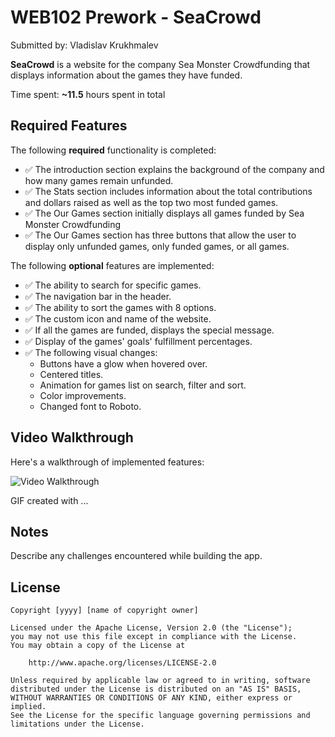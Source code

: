 # WEB102 Prework - SeaCrowd

Submitted by: Vladislav Krukhmalev

**SeaCrowd** is a website for the company Sea Monster Crowdfunding that displays information about the games they have funded.

Time spent: **~11.5** hours spent in total

## Required Features

The following **required** functionality is completed:

* ✅ The introduction section explains the background of the company and how many games remain unfunded.
* ✅ The Stats section includes information about the total contributions and dollars raised as well as the top two most funded games.
* ✅ The Our Games section initially displays all games funded by Sea Monster Crowdfunding
* ✅ The Our Games section has three buttons that allow the user to display only unfunded games, only funded games, or all games.

The following **optional** features are implemented:

* ✅ The ability to search for specific games.
* ✅ The navigation bar in the header.
* ✅ The ability to sort the games with 8 options.
* ✅ The custom icon and name of the website.
* ✅ If all the games are funded, displays the special message.
* ✅ Display of the games' goals' fulfillment percentages.
* ✅ The following visual changes:
    * Buttons have a glow when hovered over.
    * Centered titles.
    * Animation for games list on search, filter and sort.
    * Color improvements.
    * Changed font to Roboto.

## Video Walkthrough

Here's a walkthrough of implemented features:

<img src='http://i.imgur.com/link/to/your/gif/file.gif' title='Video Walkthrough' width='' alt='Video Walkthrough' />

<!-- Replace this with whatever GIF tool you used! -->
GIF created with ...  
<!-- Recommended tools:
[Kap](https://getkap.co/) for macOS
[ScreenToGif](https://www.screentogif.com/) for Windows
[peek](https://github.com/phw/peek) for Linux. -->

## Notes

Describe any challenges encountered while building the app.

## License

    Copyright [yyyy] [name of copyright owner]

    Licensed under the Apache License, Version 2.0 (the "License");
    you may not use this file except in compliance with the License.
    You may obtain a copy of the License at

        http://www.apache.org/licenses/LICENSE-2.0

    Unless required by applicable law or agreed to in writing, software
    distributed under the License is distributed on an "AS IS" BASIS,
    WITHOUT WARRANTIES OR CONDITIONS OF ANY KIND, either express or implied.
    See the License for the specific language governing permissions and
    limitations under the License.
